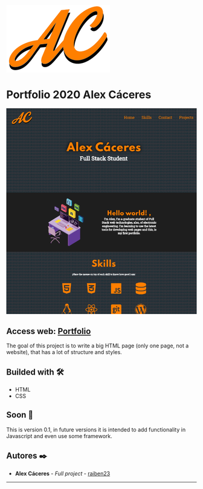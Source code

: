 <img src="assets/img/logoac_Mesa de trabajo 1.png" alt="Alex Cáceres">

# Portfolio 2020 Alex Cáceres

<img src="assets/img/portfolio.PNG" alt="Image Portfolio">

## Access web: [Portfolio](https://raiben23.github.io/Portfolio-2020/)

The goal of this project is to write a big HTML page (only one page, not a website), that has a lot of structure
and styles.

## Builded with 🛠️

- HTML
- CSS

## Soon 🚀

This is version 0.1, in future versions it is intended to add functionality in Javascript and even use some framework.

## Autores ✒️

- **Alex Cáceres** - _Full project_ - [raiben23](https://github.com/raiben23)

---

